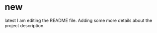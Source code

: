 # new
latest
I am editing the README file. Adding some more details about the project description.


